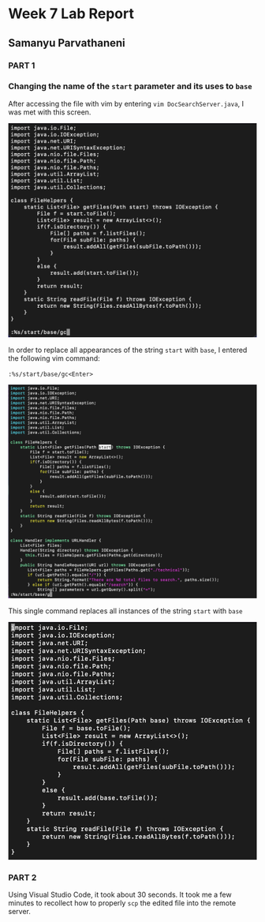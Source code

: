 # Week 7 Lab Report

## Samanyu Parvathaneni

### **PART 1**

### Changing the name of the `start` parameter and its uses to `base`

After accessing the file with vim by entering `vim DocSearchServer.java`, I was met with this screen.

![image](./Before.png)


In order to replace all appearances of the string `start` with `base`, I entered the following vim command:

`:%s/start/base/gc<Enter>`

![image](./During.png)

This single command replaces all instances of the string `start` with `base`

![image](./After.png)

### **PART 2**

Using Visual Studio Code, it took about 30 seconds. It took me a few minutes to recollect how to properly `scp` the edited file into the remote server.
